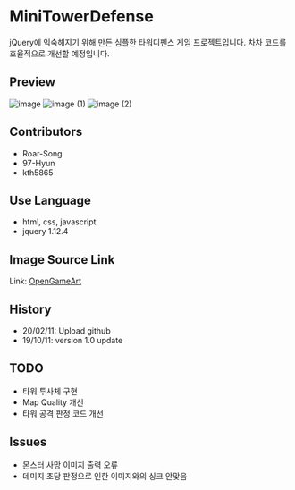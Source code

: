 # MiniTowerDefense
jQuery에 익숙해지기 위해 만든 심플한 타워디펜스 게임 프로젝트입니다. 차차 코드를 효율적으로 개선할 예정입니다.

## Preview
![image](https://user-images.githubusercontent.com/57061848/74220725-ac516200-4cf3-11ea-986c-f2155688aec6.png)
![image (1)](https://user-images.githubusercontent.com/57061848/74220724-abb8cb80-4cf3-11ea-98cc-2029670404cc.png)
![image (2)](https://user-images.githubusercontent.com/57061848/74220720-aa879e80-4cf3-11ea-97da-8daf04bd16bb.png)

## Contributors
- Roar-Song
- 97-Hyun
- kth5865

## Use Language
- html, css, javascript
- jquery 1.12.4

## Image Source Link
Link: [OpenGameArt](https://opengameart.org/)

## History
- 20/02/11: Upload github
- 19/10/11: version 1.0 update

## TODO
- 타워 투사체 구현
- Map Quality 개선
- 타워 공격 판정 코드 개선

## Issues
- 몬스터 사망 이미지 출력 오류
- 데미지 초당 판정으로 인한 이미지와의 싱크 안맞음
